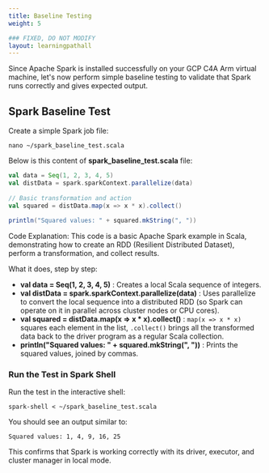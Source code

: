 ```yaml
---
title: Baseline Testing
weight: 5

### FIXED, DO NOT MODIFY
layout: learningpathall
---
```



Since Apache Spark is installed successfully on your GCP C4A Arm virtual machine, let's now perform simple baseline testing to validate that Spark runs correctly and gives expected output. 

## Spark Baseline Test

Create a simple Spark job file: 
```console
nano ~/spark_baseline_test.scala
```
Below is this content of **spark_baseline_test.scala** file:

```scala
val data = Seq(1, 2, 3, 4, 5) 
val distData = spark.sparkContext.parallelize(data) 
 
// Basic transformation and action 
val squared = distData.map(x => x * x).collect() 
 
println("Squared values: " + squared.mkString(", ")) 
```
Code Explanation:
This code is a basic Apache Spark example in Scala, demonstrating how to create an RDD (Resilient Distributed Dataset), perform a transformation, and collect results.

What it does, step by step:

- **val data = Seq(1, 2, 3, 4, 5)** : Creates a local Scala sequence of integers.
- **val distData = spark.sparkContext.parallelize(data)** : Uses parallelize to convert the local sequence into a distributed RDD (so Spark can operate on it in parallel across cluster nodes or CPU cores).
- **val squared = distData.map(x => x * x).collect()** : `map(x => x * x)` squares each element in the list, `.collect()` brings all the transformed data back to the driver program as a regular Scala collection.
- **println("Squared values: " + squared.mkString(", "))** : Prints the squared values, joined by commas.


### Run the Test in Spark Shell

Run the test in the interactive shell: 
```console
spark-shell < ~/spark_baseline_test.scala 
```
You should see an output similar to:
```output
Squared values: 1, 4, 9, 16, 25
```
This confirms that Spark is working correctly with its driver, executor, and cluster manager in local mode. 
 
